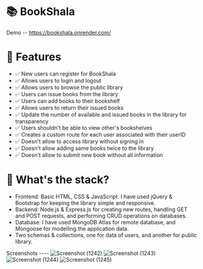 # 📚 BookShala

Demo -- https://bookshala.onrender.com/

# 🥳 Features
- ✅ New users can register for BookShala
- ✅ Allows users to login and logout
- ✅ Allows users to browse the public library
- ✅ Users can issue books from the library
- ✅ Users can add books to their bookshelf
- ✅ Allows users to return their issued books
- ✅ Update the number of available and issued books in the library for transparency
- ✅ Users shouldn't be able to view other's bookshelves
- ✅ Creates a custom route for each user associated with their userID
- ✅ Doesn't allow to access library without signing in
- ✅ Doesn't allow adding same books twice to the library
- ✅ Doesn't allow to submit new book without all information

# 🧐 What's the stack?
- Frontend: Basic HTML, CSS & JavaScript. I have used jQuery & Bootstrap for keeping the library simple and responsive.
- Backend: Node.js & Express.js for creating new routes, handling GET and POST requests, and performing CRUD operations on databases.
- Database: I have used MongoDB Atlas for remote database, and Mongoose for modelling the application data.
- Two schemas & collections, one for data of users, and another for public library.


Screenshots ---- 
![Screenshot (1242)](https://github.com/AnubhavRaj980/BookShala/assets/76939615/c2fa613a-d50e-4bb8-af25-2b436afc5eaa)
![Screenshot (1243)](https://github.com/AnubhavRaj980/BookShala/assets/76939615/1544ec63-91af-448e-8f1b-8b91dcecf8ac)
![Screenshot (1244)](https://github.com/AnubhavRaj980/BookShala/assets/76939615/d43a466c-c4ad-40c0-b27a-42b4e2813939)
![Screenshot (1245)](https://github.com/AnubhavRaj980/BookShala/assets/76939615/e4db92f0-69eb-4055-b00e-1fe86673763d)





